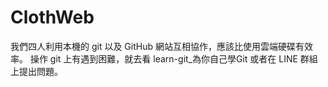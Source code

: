 # ClothWeb
我們四人利用本機的 git 以及 GitHub 網站互相協作，應該比使用雲端硬碟有效率。
操作 git 上有遇到困難，就去看 learn-git_為你自己學Git 或者在 LINE 群組上提出問題。
